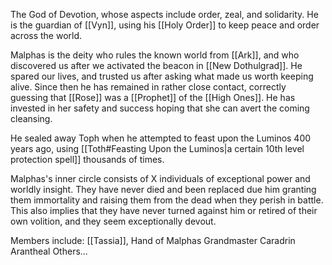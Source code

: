 The God of Devotion, whose aspects include order, zeal, and solidarity. He is the guardian of [[Vyn]], using his [[Holy Order]] to keep peace and order across the world. 

Malphas is the deity who rules the known world from [[Ark]], and who discovered us after we activated the beacon in [[New Dothulgrad]]. He spared our lives, and trusted us after asking what made us worth keeping alive. Since then he has remained in rather close contact, correctly guessing that [[Rose]] was a [[Prophet]] of the [[High Ones]]. He has invested in her safety and success hoping that she can avert the coming cleansing.

He sealed away Toph when he attempted to feast upon the Luminos 400 years ago, using [[Toth#Feasting Upon the Luminos|a certain 10th level protection spell]] thousands of times.

Malphas's inner circle consists of X individuals of exceptional power and worldly insight. They have never died and been replaced due him granting them immortality and raising them from the dead when they perish in battle. This also implies that they have never turned against him or retired of their own volition, and they seem exceptionally devout.

Members include:
[[Tassia]], Hand of Malphas
Grandmaster Caradrin Arantheal
Others...